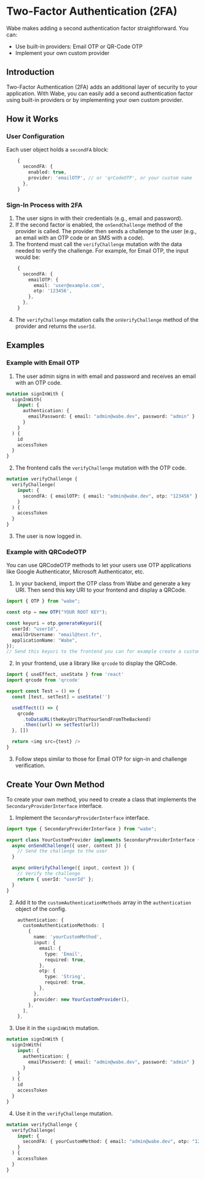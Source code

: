 # Two-Factor Authentication (2FA)

Wabe makes adding a second authentication factor straightforward. You can:

- Use built-in providers: Email OTP or QR-Code OTP
- Implement your own custom provider

## Introduction

Two-Factor Authentication (2FA) adds an additional layer of security to your application. With Wabe, you can easily add a second authentication factor using built-in providers or by implementing your own custom provider.

## How it Works

### User Configuration

Each user object holds a `secondFA` block:

```ts
    {
      secondFA: {
        enabled: true,
        provider: 'emailOTP', // or 'qrCodeOTP', or your custom name
      },
    }
```

### Sign-In Process with 2FA

1. The user signs in with their credentials (e.g., email and password).
2. If the second factor is enabled, the `onSendChallenge` method of the provider is called. The provider then sends a challenge to the user (e.g., an email with an OTP code or an SMS with a code).
3. The frontend must call the `verifyChallenge` mutation with the data needed to verify the challenge. For example, for Email OTP, the input would be:

```ts
    {
      secondFA: {
        emailOTP: {
          email: 'user@example.com',
          otp: '123456',
        },
      },
    }
```

4. The `verifyChallenge` mutation calls the `onVerifyChallenge` method of the provider and returns the `userId`.

## Examples

### Example with Email OTP

1. The user admin signs in with email and password and receives an email with an OTP code.

```graphql
mutation signInWith {
  signInWith(
    input: {
      authentication: {
        emailPassword: { email: "admin@wabe.dev", password: "admin" }
      }
    }
  ) {
    id
    accessToken
  }
}
```

2. The frontend calls the `verifyChallenge` mutation with the OTP code.

```graphql
mutation verifyChallenge {
  verifyChallenge(
    input: {
      secondFA: { emailOTP: { email: "admin@wabe.dev", otp: "123456" } }
    }
  ) {
    accessToken
  }
}
```

3. The user is now logged in.

### Example with QRCodeOTP

You can use QRCodeOTP methods to let your users use OTP applications like Google Authenticator, Microsoft Authenticator, etc.

1. In your backend, import the OTP class from Wabe and generate a key URI. Then send this key URI to your frontend and display a QRCode.

```ts
import { OTP } from "wabe";

const otp = new OTP("YOUR ROOT KEY");

const keyuri = otp.generateKeyuri({
  userId: "userId",
  emailOrUsername: "email@test.fr",
  applicationName: "Wabe",
});
// Send this keyuri to the frontend you can for example create a custom query for this.
```

2. In your frontend, use a library like `qrcode` to display the QRCode.

```ts
import { useEffect, useState } from 'react'
import qrcode from 'qrcode'

export const Test = () => {
  const [test, setTest] = useState('')

  useEffect(() => {
    qrcode
      .toDataURL(theKeyUriThatYourSendFromTheBackend)
      .then((url) => setTest(url))
  }, [])

  return <img src={test} />
}
```

3. Follow steps similar to those for Email OTP for sign-in and challenge verification.

## Create Your Own Method

To create your own method, you need to create a class that implements the `SecondaryProviderInterface` interface.

1. Implement the `SecondaryProviderInterface` interface.

```ts
import type { SecondaryProviderInterface } from "wabe";

export class YourCustomProvider implements SecondaryProviderInterface {
  async onSendChallenge({ user, context }) {
    // Send the challenge to the user
  }

  async onVerifyChallenge({ input, context }) {
    // Verify the challenge
    return { userId: "userId" };
  }
}
```

2. Add it to the `customAuthenticationMethods` array in the `authentication` object of the config.

```ts
    authentication: {
      customAuthenticationMethods: [
        {
          name: 'yourCustomMethod',
          input: {
            email: {
              type: 'Email',
              required: true,
            },
            otp: {
              type: 'String',
              required: true,
            },
          },
          provider: new YourCustomProvider(),
        },
      ],
    },
```

3. Use it in the `signInWith` mutation.

```graphql
mutation signInWith {
  signInWith(
    input: {
      authentication: {
        emailPassword: { email: "admin@wabe.dev", password: "admin" }
      }
    }
  ) {
    id
    accessToken
  }
}
```

4. Use it in the `verifyChallenge` mutation.

```graphql
mutation verifyChallenge {
  verifyChallenge(
    input: {
      secondFA: { yourCustomMethod: { email: "admin@wabe.dev", otp: "123456" } }
    }
  ) {
    accessToken
  }
}
```

